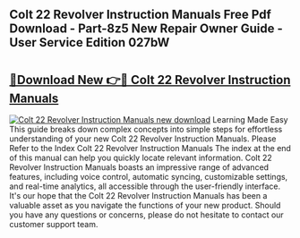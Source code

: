 ## Colt 22 Revolver Instruction Manuals Free Pdf Download - Part-8z5 New Repair Owner Guide - User Service Edition 027bW

# <h2><a href="http://bc6923.oget.top/?id=Colt+22+Revolver+Instruction+Manuals">🔗Download New 👉🔴 Colt 22 Revolver Instruction Manuals</a></h2>

[![Colt 22 Revolver Instruction Manuals new download](https://i.imgur.com/5g1atiW.png)](http://bc6923.oget.top/?id=Colt+22+Revolver+Instruction+Manuals)
Learning Made Easy This guide breaks down complex concepts into simple steps for effortless understanding of your new Colt 22 Revolver Instruction Manuals. Please Refer to the Index Colt 22 Revolver Instruction Manuals The index at the end of this manual can help you quickly locate relevant information. Colt 22 Revolver Instruction Manuals boasts an impressive range of advanced features, including voice control, automatic syncing, customizable settings, and real-time analytics, all accessible through the user-friendly interface. It's our hope that the Colt 22 Revolver Instruction Manuals has been a valuable asset as you navigate the functions of your new product. Should you have any questions or concerns, please do not hesitate to contact our customer support team.
